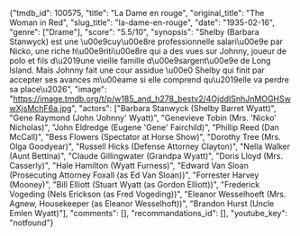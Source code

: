 {"tmdb_id": 100575, "title": "La Dame en rouge", "original_title": "The Woman in Red", "slug_title": "la-dame-en-rouge", "date": "1935-02-16", "genre": ["Drame"], "score": "5.5/10", "synopsis": "Shelby (Barbara Stanwyck) est une \u00e9cuy\u00e8re professionnelle salari\u00e9e par Nicko, une riche h\u00e9riti\u00e8re qui a des vues sur Johnny, joueur de polo et fils d\u2019une vieille famille d\u00e9sargent\u00e9e de Long Island. Mais Johnny fait une cour assidue \u00e0 Shelby qui finit par accepter ses avances m\u00eame si elle comprend qu\u2019elle va perdre sa place\u2026", "image": "https://image.tmdb.org/t/p/w185_and_h278_bestv2/4OjddISnhJnMOGHSwwXjsMchF6a.jpg", "actors": ["Barbara Stanwyck (Shelby Barret Wyatt)", "Gene Raymond (John 'Johnny' Wyatt)", "Genevieve Tobin (Mrs. 'Nicko' Nicholas)", "John Eldredge (Eugene 'Gene' Fairchild)", "Phillip Reed (Dan McCall)", "Bess Flowers (Spectator at Horse Show)", "Dorothy Tree (Mrs. Olga Goodyear)", "Russell Hicks (Defense Attorney Clayton)", "Nella Walker (Aunt Bettina)", "Claude Gillingwater (Grandpa Wyatt)", "Doris Lloyd (Mrs. Casserly)", "Hale Hamilton (Wyatt Furness)", "Edward Van Sloan (Prosecuting Attorney Foxall (as Ed Van Sloan))", "Forrester Harvey (Mooney)", "Bill Elliott (Stuart Wyatt (as Gordon Elliott))", "Frederick Vogeding (Nels Erickson (as Fred Vogeding))", "Eleanor Wesselhoeft (Mrs. Agnew, Housekeeper (as Eleanor Wesselhoft))", "Brandon Hurst (Uncle Emlen Wyatt)"], "comments": [], "recommandations_id": [], "youtube_key": "notfound"}